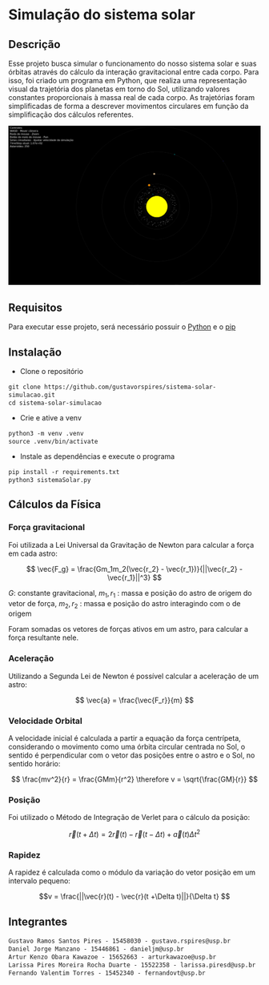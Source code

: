 # Simulação do sistema solar

## Descrição
Esse projeto busca simular o funcionamento do nosso sistema solar e suas órbitas através do cálculo da interação gravitacional entre cada corpo.
Para isso, foi criado um programa em Python, que realiza uma representação visual da trajetória dos planetas em torno do Sol, utilizando valores constantes proporcionais à massa real de cada corpo.
As trajetórias foram simplificadas de forma a descrever movimentos circulares em função da simplificação dos cálculos referentes.

![Screenshot da simulação](Image/SistemaSolar.png)

## Requisitos
Para executar esse projeto, será necessário possuir o [Python](https://www.python.org/) e o [pip](https://pip.pypa.io/en/stable/)
## Instalação
- Clone o repositório
```
git clone https://github.com/gustavorspires/sistema-solar-simulacao.git
cd sistema-solar-simulacao
```
- Crie e ative a venv
```
python3 -m venv .venv
source .venv/bin/activate
```
- Instale as dependências e execute o programa
```
pip install -r requirements.txt
python3 sistemaSolar.py
```
## Cálculos da Física
### Força gravitacional
Foi utilizada a Lei Universal da Gravitação de Newton para calcular a força em cada astro:

$$ \vec{F_g} = \frac{Gm_1m_2(\vec{r_2} - \vec{r_1})}{||\vec{r_2} - \vec{r_1}||^3} $$

$G$: constante gravitacional,  $m_1,r_1$ : massa e posição do astro de origem do vetor de força,  $m_2,r_2$ : massa e posição do astro interagindo com o de origem

Foram somadas os vetores de forças ativos em um astro, para calcular a força resultante nele.

### Aceleração
Utilizando a Segunda Lei de Newton é possível calcular a aceleração de um astro:

$$ \vec{a} = \frac{\vec{F_r}}{m} $$

### Velocidade Orbital 
A velocidade inicial é calculada a partir a equação da força centrípeta, considerando o movimento como uma órbita circular centrada no Sol, o sentido é perpendicular com o vetor das posições entre o astro e o Sol, no sentido horário:

$$ \frac{mv^2}{r} = \frac{GMm}{r^2} \therefore v = \sqrt{\frac{GM}{r}} $$

### Posição
Foi utilizado o Método de Integração de Verlet para o cálculo da posição:

$$\vec{r}(t+\Delta t) = 2\vec{r}(t) -\vec{r}(t - \Delta t) + \vec{a}(t)\Delta t^2 $$

### Rapidez 
A rapidez é calculada como o módulo da variação do vetor posição em um intervalo pequeno:

$$v = \frac{||\vec{r}(t) - \vec{r}(t +\Delta t)||}{\Delta t} $$

## Integrantes
```
Gustavo Ramos Santos Pires - 15458030 - gustavo.rspires@usp.br
Daniel Jorge Manzano - 15446861 - danieljm@usp.br
Artur Kenzo Obara Kawazoe - 15652663 - arturkawazoe@usp.br
Larissa Pires Moreira Rocha Duarte - 15522358 - larissa.piresd@usp.br
Fernando Valentim Torres - 15452340 - fernandovt@usp.br
```
